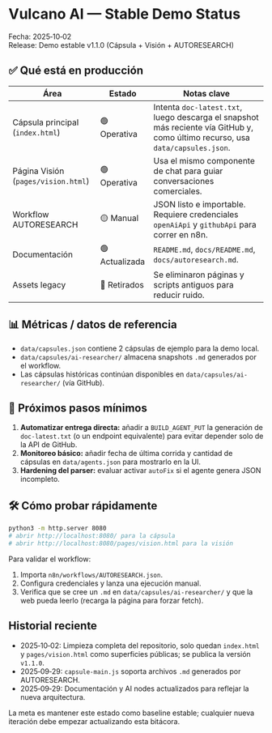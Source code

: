 # Vulcano AI — Stable Demo Status

Fecha: 2025‑10‑02  
Release: Demo estable v1.1.0 (Cápsula + Visión + AUTORESEARCH)

## ✅ Qué está en producción

| Área | Estado | Notas clave |
| --- | --- | --- |
| Cápsula principal (`index.html`) | 🟢 Operativa | Intenta `doc-latest.txt`, luego descarga el snapshot más reciente vía GitHub y, como último recurso, usa `data/capsules.json`. |
| Página Visión (`pages/vision.html`) | 🟢 Operativa | Usa el mismo componente de chat para guiar conversaciones comerciales. |
| Workflow AUTORESEARCH | 🟡 Manual | JSON listo e importable. Requiere credenciales `openAiApi` y `githubApi` para correr en n8n. |
| Documentación | 🟢 Actualizada | `README.md`, `docs/README.md`, `docs/autoresearch.md`. |
| Assets legacy | 🔴 Retirados | Se eliminaron páginas y scripts antiguos para reducir ruido. |

## 📊 Métricas / datos de referencia

- `data/capsules.json` contiene 2 cápsulas de ejemplo para la demo local.
- `data/capsules/ai-researcher/` almacena snapshots `.md` generados por el workflow.
- Las cápsulas históricas continúan disponibles en `data/capsules/ai-researcher/` (vía GitHub).

## 🚦 Próximos pasos mínimos

1. **Automatizar entrega directa:** añadir a `BUILD_AGENT_PUT` la generación de `doc-latest.txt` (o un endpoint equivalente) para evitar depender solo de la API de GitHub.
2. **Monitoreo básico:** añadir fecha de última corrida y cantidad de cápsulas en `data/agents.json` para mostrarlo en la UI.
3. **Hardening del parser:** evaluar activar `autoFix` si el agente genera JSON incompleto.

## 🛠 Cómo probar rápidamente

```bash
python3 -m http.server 8080
# abrir http://localhost:8080/ para la cápsula
# abrir http://localhost:8080/pages/vision.html para la visión
```

Para validar el workflow:
1. Importa `n8n/workflows/AUTORESEARCH.json`.
2. Configura credenciales y lanza una ejecución manual.
3. Verifica que se cree un `.md` en `data/capsules/ai-researcher/` y que la web pueda leerlo (recarga la página para forzar fetch).

## Historial reciente

- 2025‑10‑02: Limpieza completa del repositorio, solo quedan `index.html` y `pages/vision.html` como superficies públicas; se publica la versión `v1.1.0`.
- 2025‑09‑29: `capsule-main.js` soporta archivos `.md` generados por AUTORESEARCH.
- 2025‑09‑29: Documentación y AI nodes actualizados para reflejar la nueva arquitectura.

La meta es mantener este estado como baseline estable; cualquier nueva iteración debe empezar actualizando esta bitácora.
